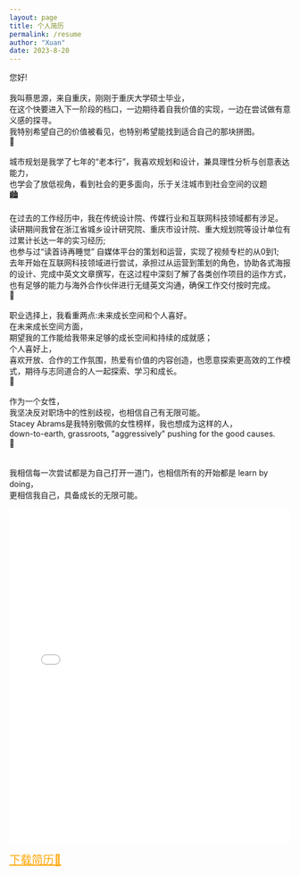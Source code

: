 ```yaml
---
layout: page
title: 个人简历
permalink: /resume
author: "Xuan"
date: 2023-8-20
---
```


<style>
  pre {
    background-color: white; /* 将背景色设置为白色 */
  }
</style>

您好!<br><br>
我叫蔡思源，来自重庆，刚刚于重庆大学硕士毕业，<br>
在这个快要进入下一阶段的档口，一边期待着自我价值的实现，一边在尝试做有意义感的探寻。<br>
我特别希望自己的价值被看见，也特别希望能找到适合自己的那块拼图。<br>
🧩<br><br>
城市规划是我学了七年的“老本行”，我喜欢规划和设计，兼具理性分析与创意表达能力，<br>
也学会了放低视角，看到社会的更多面向，乐于关注城市到社会空间的议题<br>
🏙️<br><br>
在过去的工作经历中，我在传统设计院、传媒行业和互联网科技领域都有涉足。<br>
读研期间我曾在浙江省城乡设计研究院、重庆市设计院、重大规划院等设计单位有过累计长达一年的实习经历;<br>
也参与过“读首诗再睡觉” 自媒体平台的策划和运营，实现了视频专栏的从0到1;<br>
去年开始在互联网科技领域进行尝试，承担过从运营到策划的角色，协助各式海报的设计、完成中英文文章撰写，在这过程中深刻了解了各类创作项目的运作方式，也有足够的能力与海外合作伙伴进行无缝英文沟通，确保工作交付按时完成。<br>
🙌<br><br>
职业选择上，我看重两点:未来成长空间和个人喜好。<br>
在未来成长空间方面，<br>
期望我的工作能给我带来足够的成长空间和持续的成就感；<br>
个人喜好上，<br>
喜欢开放、合作的工作氛围，热爱有价值的内容创造，也愿意探索更高效的工作模式，期待与志同道合的人一起探索、学习和成长。<br>
🤝<br><br>
作为一个女性，<br>
我坚决反对职场中的性别歧视，也相信自己有无限可能。<br>
Stacey Abrams是我特别敬佩的女性榜样，我也想成为这样的人，<br>
down-to-earth, grassroots, "aggressively" pushing for the good causes.<br>
🦸<br><br><br>
我相信每一次尝试都是为自己打开一道门，也相信所有的开始都是 learn by doing，<br>
更相信我自己，具备成长的无限可能。

<iframe src="/assets/resume.pdf" width="100%" height="600px" style="border: none;"></iframe>

<a href="/assets/resume.pdf" download style="font-size: 20px; color: orange;">下载简历🤲</a>
